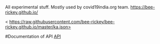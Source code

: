 All experimental stuff. Mostly used by covid19india.org team. 
https://bee-rickey.github.io/

< https://raw.githubusercontent.com/bee-rickey/bee-rickey.github.io/master/ka.json>

#Documentation of API
[API](documentation/documentation.md)
